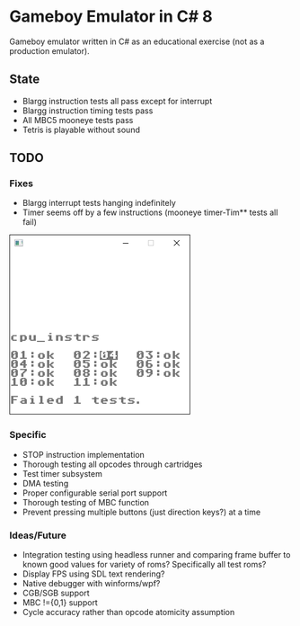 # Gameboy Emulator in C# 8

Gameboy emulator written in C# as an educational exercise (not as a production emulator).

## State

- Blargg instruction tests all pass except for interrupt
- Blargg instruction timing tests pass
- All MBC5 mooneye tests pass
- Tetris is playable without sound

## TODO

### Fixes

- Blargg interrupt tests hanging indefinitely
- Timer seems off by a few instructions (mooneye timer-Tim** tests all fail)

![Blargg CPU Instr Failures](./blargg_cpu_instr_output.png)

### Specific

- STOP instruction implementation
- Thorough testing all opcodes through cartridges
- Test timer subsystem
- DMA testing
- Proper configurable serial port support
- Thorough testing of MBC function
- Prevent pressing multiple buttons (just direction keys?) at a time

### Ideas/Future

- Integration testing using headless runner and comparing frame buffer to known good values for variety of roms? Specifically all test roms?
- Display FPS using SDL text rendering?
- Native debugger with winforms/wpf?
- CGB/SGB support
- MBC !={0,1} support
- Cycle accuracy rather than opcode atomicity assumption